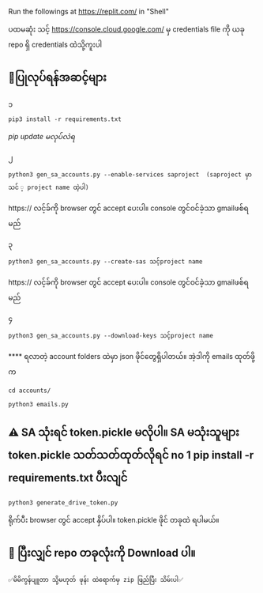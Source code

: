 Run the followings at https://replit.com/ in "Shell"

ပထမဆုံး သင့် https://console.cloud.google.com/ မှ credentials file ကို ယခု repo ရှိ credentials ထဲသို့ကူးပါ

## 💠ပြုလုပ်ရန်အဆင့်များ
၁
```
pip3 install -r requirements.txt
```
*pip update မလုပ်လဲရ*

၂
```
python3 gen_sa_accounts.py --enable-services saproject  (saproject မှာ သင် ့ project name ထဲ့ပါ)
```
https:// လင့်ခ်ကို browser တွင် accept ပေးပါ။ console တွင်ဝင်ခဲ့သာ gmailဖစ်ရမည်

၃
```
python3 gen_sa_accounts.py --create-sas သင့်project name
```
https:// လင့်ခ်ကို browser တွင် accept ပေးပါ။ console တွင်ဝင်ခဲ့သာ gmailဖစ်ရမည်

၄
```
python3 gen_sa_accounts.py --download-keys သင့်project name
```


**** ရလာတဲ့  account folders ထဲမှာ json ဖိုင်တွေရှိပါတယ်။ အဲ့ဒါကို emails ထုတ်ဖို့က 

```
cd accounts/
```




```
python3 emails.py
```


## ⚠ SA သုံးရင် token.pickle မလိုပါ။ SA မသုံးသူများ token.pickle သတ်သတ်ထုတ်လိုရင် no 1 pip install -r requirements.txt ပီးလျင်

```
python3 generate_drive_token.py
```
ရိုက်ပီး browser တွင် accept နှိပ်ပါ။ token.pickle ဖိုင် တခုထဲ ရပါမယ်။


## 📙 ပြီးလျှင် repo တခုလုံးကို Download ပါ။ 

    ✅မိမိကွန်ပျူတာ သို့မဟုတ် ဖုန်း ထဲရောက်မှ zip ဖြည်ပြီး သိမ်းပါ✅
    
